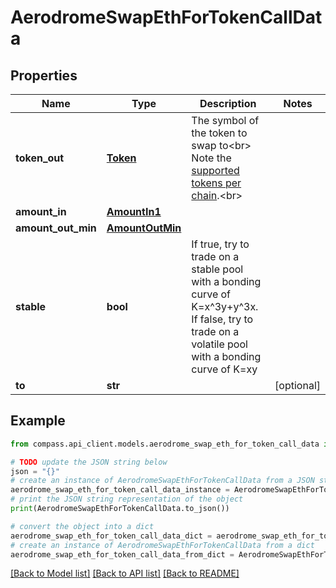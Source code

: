 # AerodromeSwapEthForTokenCallData


## Properties

Name | Type | Description | Notes
------------ | ------------- | ------------- | -------------
**token_out** | [**Token**](Token.md) | The symbol of the token to swap to&lt;br&gt; Note the [supported tokens per chain](/#/#token-table).&lt;br&gt; | 
**amount_in** | [**AmountIn1**](AmountIn1.md) |  | 
**amount_out_min** | [**AmountOutMin**](AmountOutMin.md) |  | 
**stable** | **bool** | If true, try to trade on a stable pool with a bonding curve of K&#x3D;x^3y+y^3x. If false, try to trade on a volatile pool with a bonding curve of K&#x3D;xy | 
**to** | **str** |  | [optional] 

## Example

```python
from compass.api_client.models.aerodrome_swap_eth_for_token_call_data import AerodromeSwapEthForTokenCallData

# TODO update the JSON string below
json = "{}"
# create an instance of AerodromeSwapEthForTokenCallData from a JSON string
aerodrome_swap_eth_for_token_call_data_instance = AerodromeSwapEthForTokenCallData.from_json(json)
# print the JSON string representation of the object
print(AerodromeSwapEthForTokenCallData.to_json())

# convert the object into a dict
aerodrome_swap_eth_for_token_call_data_dict = aerodrome_swap_eth_for_token_call_data_instance.to_dict()
# create an instance of AerodromeSwapEthForTokenCallData from a dict
aerodrome_swap_eth_for_token_call_data_from_dict = AerodromeSwapEthForTokenCallData.from_dict(aerodrome_swap_eth_for_token_call_data_dict)
```
[[Back to Model list]](../README.md#documentation-for-models) [[Back to API list]](../README.md#documentation-for-api-endpoints) [[Back to README]](../README.md)


